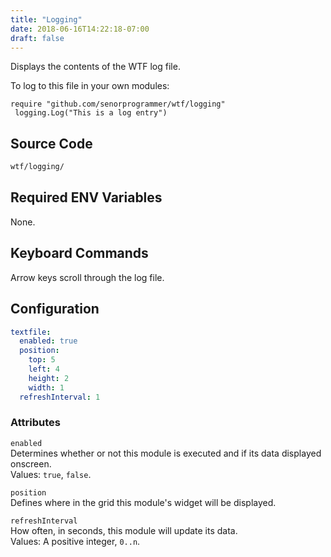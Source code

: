 ```yaml
---
title: "Logging"
date: 2018-06-16T14:22:18-07:00
draft: false
---
```


Displays the contents of the WTF log file.

To log to this file in your own modules:

```golang
require "github.com/senorprogrammer/wtf/logging"
 logging.Log("This is a log entry")
```

## Source Code

```bash
wtf/logging/
```

## Required ENV Variables

None.

## Keyboard Commands

Arrow keys scroll through the log file.

## Configuration

```yaml
textfile:
  enabled: true
  position:
    top: 5
    left: 4
    height: 2
    width: 1
  refreshInterval: 1
```

### Attributes

`enabled` <br />
Determines whether or not this module is executed and if its data displayed onscreen. <br />
Values: `true`, `false`.

`position` <br />
Defines where in the grid this module's widget will be displayed. <br />

`refreshInterval` <br />
How often, in seconds, this module will update its data. <br />
Values: A positive integer, `0..n`.
